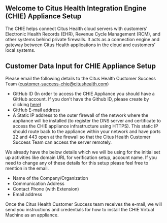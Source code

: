 ## Welcome to Citus Health Integration Engine (CHIE) Appliance Setup

The CHIE helps connect Citus Health cloud servers with customers’ Electronic Health Records (EHR), Revenue Cycle Management (RCM), and other systems behind private firewalls. It acts as a connection engine and gateway between Citus Health applications in the cloud and customers’ local systems.

## Customer Data Input for CHIE Appliance Setup

Please email the following details to the Citus Health Customer Success Team (<customer-success-chie@citushealth.com>)
* GitHub ID (In order to access the CHIE Appliance you should have a GitHub account. If you don't have the Github ID, please create by clicking [here](https://github.com/join))
* GitHub E-mail address
* A Static IP address to the outer firewall of the network where the appliance will be installed (to register the DNS server and certificate to access the CHIE appliance infrastructure using HTTPS). This static IP should route back to the appliance within your network and have ports 22 and 443 open at the firewall so that the Citus Health Customer Success Team can access the server remotely.

We already have the below details which we will be using for the initial set up activities like domain URL for verification setup, account name. If you need to change any of these details for this setup please feel free to mention in the email.

 - Name of the Company/Organization
 - Communication Address
 - Contact Phone (with Extension)
 - Email address

Once the Citus Health Customer Success team receives the e-mail, we will send you instructions and credentials for how to install the CHIE Virtual Machine as an appliance.
